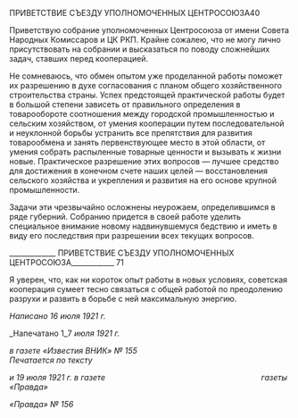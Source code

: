ПРИВЕТСТВИЕ СЪЕЗДУ УПОЛНОМОЧЕННЫХ ЦЕНТРОСОЮЗА40

Приветствую собрание уполномоченных Центросоюза от имени Совета Народных Комиссаров и ЦК РКП. Крайне сожалею, что не могу лично присутствовать на собра­нии и высказаться по поводу сложнейших задач, ставших перед кооперацией.

Не сомневаюсь, что обмен опытом уже проделанной работы поможет их разреше­нию в духе согласования с планом общего хозяйственного строительства страны. Успех предстоящей практической работы будет в большой степени зависеть от правильного определения в товарообороте соотношения между городской промышленностью и сельским хозяйством, от умения кооперации путем последовательной и неуклонной борьбы устранить все препятствия для развития товарообмена и занять первенствую­щее место в этой области, от умения собрать распыленные товарные ценности и вызы­вать к жизни новые. Практическое разрешение этих вопросов — лучшее средство для достижения в конечном счете наших целей — восстановления сельского хозяйства и укрепления и развития на его основе крупной промышленности.

Задачи эти чрезвычайно осложнены неурожаем, определившимся в ряде губерний. Собранию придется в своей работе уделить специальное внимание новому надвинув­шемуся бедствию и иметь в виду его последствия при разрешении всех текущих вопро­сов.

  

_____________ ПРИВЕТСТВИЕ СЪЕЗДУ УПОЛНОМОЧЕННЫХ ЦЕНТРОСОЮЗА____________ 71

Я уверен, что, как ни короток опыт работы в новых условиях, советская кооперация сумеет тесно связаться с общей работой по преодолению разрухи и развить в борьбе с ней максимальную энергию.

_Написано 16 июля 1921 г._

_Напечатано 1_7 _июля 1921 г._

_в газете «Известия ВНИК» № 155                                                          Печатается по тексту_

_и 19 июля 1921 г. в газете                                                                       газеты «Правда»_

_«Правда» № 156_